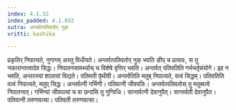 ```yaml
---
index: 4.1.32
index_padded: 4.1.032
sutra: अन्तर्वत्पतिवतोर् नुक्
vritti: kashika

---
```

प्रकृतिर् निपात्यते, नुगागम् अस्तु विधीयते। अन्तर्वत्पतिवतोर् नुक् भवति ङीप् च प्रत्ययः, स तु नकारान्तत्वादेव सिद्धः। निपातनसामर्थ्याच् च विशेषे वृत्तिर् भवति। अन्तर्वत् पतिवतिति गर्भभर्तृसंयोगे। इह न भवति, अन्तरस्यां शालायां विद्यते। पतिमती पृ̄थीवी। अन्तर्वतिति मतुब् निपात्यते, वत्वं सिद्धम्। पतिवतिति वत्वं निपात्यते, मतुप् सिद्धः। अन्तर्वत्नी गर्भिणी। पतिवत्नी जीवपतिः। अन्तर्वत्पतिवतोस् तु मतुब्वत्वे निपातनात्। गर्भिण्यां जीवपत्यां च वा छन्दसि तु नुग्विधिः। सान्तर्वत्नी देवानुपैत्। सान्तर्वती देवानुपैत। पतिवत्नी तरुणवत्सा। पतिवती तरुणवत्सा।